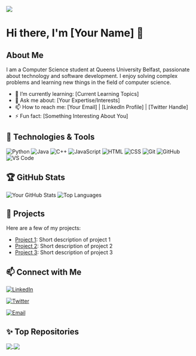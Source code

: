 ![](https://github.com/lukemccabe0/lukemccabe0/blob/d464eb85eedec2b36837a9a6d025afce91c664a8/assets/images/LukeM-ezgif.com-crop.gif?raw=true)

# Hi there, I'm [Your Name] 👋

## About Me
I am a Computer Science student at Queens University Belfast, passionate about technology and software development. I enjoy solving complex problems and learning new things in the field of computer science.

- 🌱 I’m currently learning: [Current Learning Topics]
- 💬 Ask me about: [Your Expertise/Interests]
- 📫 How to reach me: [Your Email] | [LinkedIn Profile] | [Twitter Handle]
- ⚡ Fun fact: [Something Interesting About You]

## 🔧 Technologies & Tools

![Python](https://img.shields.io/badge/-Python-333333?style=flat&logo=python)
![Java](https://img.shields.io/badge/-Java-333333?style=flat&logo=java)
![C++](https://img.shields.io/badge/-C++-333333?style=flat&logo=c%2B%2B)
![JavaScript](https://img.shields.io/badge/-JavaScript-333333?style=flat&logo=javascript)
![HTML](https://img.shields.io/badge/-HTML-333333?style=flat&logo=html5)
![CSS](https://img.shields.io/badge/-CSS-333333?style=flat&logo=css3)
![Git](https://img.shields.io/badge/-Git-333333?style=flat&logo=git)
![GitHub](https://img.shields.io/badge/-GitHub-333333?style=flat&logo=github)
![VS Code](https://img.shields.io/badge/-VS%20Code-333333?style=flat&logo=visual-studio-code)

## 🏆 GitHub Stats

![Your GitHub Stats](https://github-readme-stats.vercel.app/api?username=yourusername&show_icons=true&theme=radical)
![Top Languages](https://github-readme-stats.vercel.app/api/top-langs/?username=yourusername&layout=compact&theme=radical)

## 📘 Projects

Here are a few of my projects:

- [Project 1](https://github.com/yourusername/project1): Short description of project 1
- [Project 2](https://github.com/yourusername/project2): Short description of project 2
- [Project 3](https://github.com/yourusername/project3): Short description of project 3

## 📫 Connect with Me

[![LinkedIn](https://img.shields.io/badge/-LinkedIn-333333?style=flat&logo=linkedin)](https://www.linkedin.com/in/yourprofile)

[![Twitter](https://img.shields.io/badge/-Twitter-333333?style=flat&logo=twitter)](https://twitter.com/yourhandle)

[![Email](https://img.shields.io/badge/-Email-333333?style=flat&logo=gmail)](mailto:youremail@example.com)

## ✨ Top Repositories

<a href="https://github.com/yourusername/repository1">
  <img align="center" src="https://github-readme-stats.vercel.app/api/pin/?username=yourusername&repo=repository1&theme=radical" />
</a>
<a href="https://github.com/yourusername/repository2">
  <img align="center" src="https://github-readme-stats.vercel.app/api/pin/?username=yourusername&repo=repository2&theme=radical" />
</a>
